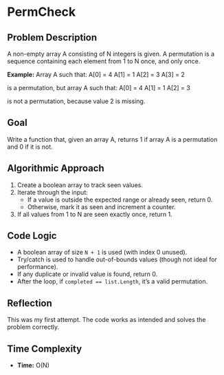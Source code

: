 # PermCheck

## Problem Description
A non-empty array A consisting of N integers is given.
A permutation is a sequence containing each element from 1 to N once, and only once.

**Example:**
Array A such that:
    A[0] = 4
    A[1] = 1
    A[2] = 3
    A[3] = 2

is a permutation, but array A such that:
    A[0] = 4
    A[1] = 1
    A[2] = 3

is not a permutation, because value 2 is missing.


## Goal
Write a function that, given an array A, returns 1 if array A is a permutation and 0 if it is not.

## Algorithmic Approach
1. Create a boolean array to track seen values.
2. Iterate through the input:
   - If a value is outside the expected range or already seen, return 0.
   - Otherwise, mark it as seen and increment a counter.
3. If all values from 1 to N are seen exactly once, return 1.

## Code Logic
- A boolean array of size `N + 1` is used (with index 0 unused).
- Try/catch is used to handle out-of-bounds values (though not ideal for performance).
- If any duplicate or invalid value is found, return 0.
- After the loop, if `completed == list.Length`, it’s a valid permutation.

## Reflection
This was my first attempt. The code works as intended and solves the problem correctly.

## Time Complexity
- **Time:** O(N)